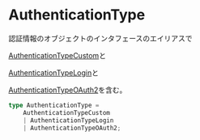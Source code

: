 # AuthenticationType

認証情報のオブジェクトのインタフェースのエイリアスで

[AuthenticationTypeCustom](AuthenticationTypeCustom.md)と

[AuthenticationTypeLogin](AuthenticationTypeLogin.md)と

[AuthenticationTypeOAuth2](AuthenticationTypeOAuth2.md)を含む。

```typescript
type AuthenticationType =
    AuthenticationTypeCustom
    | AuthenticationTypeLogin
    | AuthenticationTypeOAuth2;
```
